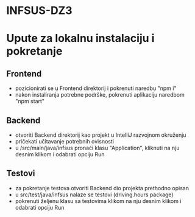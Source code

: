 # INFSUS-DZ3

# Upute za lokalnu instalaciju i pokretanje

## Frontend

- pozicionirati se u Frontend direktorij i pokrenuti naredbu "npm i"
- nakon instaliranja potrebne podrške, pokrenuti aplikaciju naredbom "npm start"

## Backend

- otvoriti Backend direktorij kao projekt u IntelliJ razvojnom okruženju
- pričekati učitavanje potrebnih ovisnosti
- u /src/main/java/infsus pronaći klasu "Application", kliknuti na nju desnim klikom i odabrati opciju Run

## Testovi

- za pokretanje testova otvoriti Backend dio projekta prethodno opisan
- u src/test/java/infsus nalaze se testovi (driving.hours package)
- pokrenuti željenu klasu sa testovima klikom na nju desnim klikom i odabrati opciju Run
